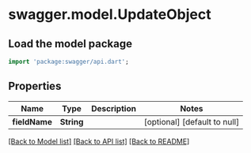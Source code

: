 # swagger.model.UpdateObject

## Load the model package
```dart
import 'package:swagger/api.dart';
```

## Properties
Name | Type | Description | Notes
------------ | ------------- | ------------- | -------------
**fieldName** | **String** |  | [optional] [default to null]

[[Back to Model list]](../README.md#documentation-for-models) [[Back to API list]](../README.md#documentation-for-api-endpoints) [[Back to README]](../README.md)


